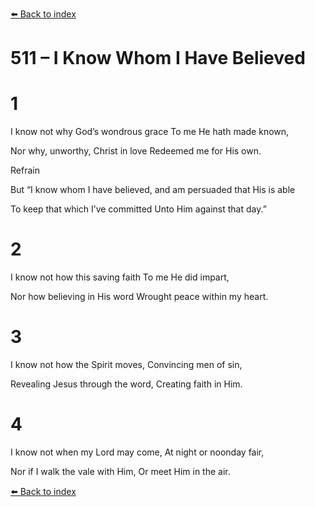 [⬅️ Back to index](../README.md)

# 511 – I Know Whom I Have Believed





# 1

I know not why God’s wondrous grace To me He hath made known,

Nor why, unworthy, Christ in love Redeemed me for His own.



Refrain

But “I know whom I have believed, and am persuaded that His is able

To keep that which I’ve committed Unto Him against that day.”



# 2

I know not how this saving faith To me He did impart,

Nor how believing in His word Wrought peace within my heart.



# 3

I know not how the Spirit moves, Convincing men of sin,

Revealing Jesus through the word, Creating faith in Him.



# 4

I know not when my Lord may come, At night or noonday fair,

Nor if I walk the vale with Him, Or meet Him in the air.

[⬅️ Back to index](../README.md)
